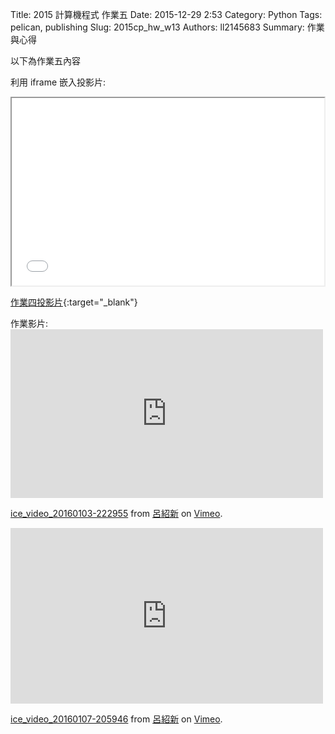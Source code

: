 Title: 2015 計算機程式 作業五
Date: 2015-12-29 2:53
Category: Python
Tags: pelican, publishing
Slug: 2015cp_hw_w13
Authors: ll2145683
Summary: 作業與心得

以下為作業五內容

利用 iframe 嵌入投影片:

<iframe src="simplest13.html" width="500" height="300"></iframe>

[作業四投影片](presentation/simplest13.html){:target="_blank"}

作業影片:<iframe src="https://player.vimeo.com/video/150588743" width="500" height="270" frameborder="0" webkitallowfullscreen mozallowfullscreen allowfullscreen></iframe> <p><a href="https://vimeo.com/150588743">ice_video_20160103-222955</a> from <a href="https://vimeo.com/user45183410">呂紹新</a> on <a href="https://vimeo.com">Vimeo</a>.</p>

<iframe src="https://player.vimeo.com/video/151013131" width="500" height="281" frameborder="0" webkitallowfullscreen mozallowfullscreen allowfullscreen></iframe> <p><a href="https://vimeo.com/151013131">ice_video_20160107-205946</a> from <a href="https://vimeo.com/user45183410">呂紹新</a> on <a href="https://vimeo.com">Vimeo</a>.</p>







